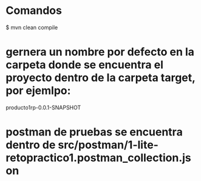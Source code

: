 # Comandos

$ mvn clean compile

# gernera un nombre por defecto en la carpeta donde se encuentra el proyecto dentro de la carpeta target, por ejemlpo:
producto1rp-0.0.1-SNAPSHOT

# postman de pruebas se encuentra dentro de src/postman/1-lite-retopractico1.postman_collection.json

